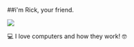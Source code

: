 ##i'm Rick, your friend.

<img src="https://upload.wikimedia.org/wikipedia/commons/thumb/6/6b/WhatsApp.svg/479px-WhatsApp.svg.png">

:computer: I love computers and how they work! 🤓

